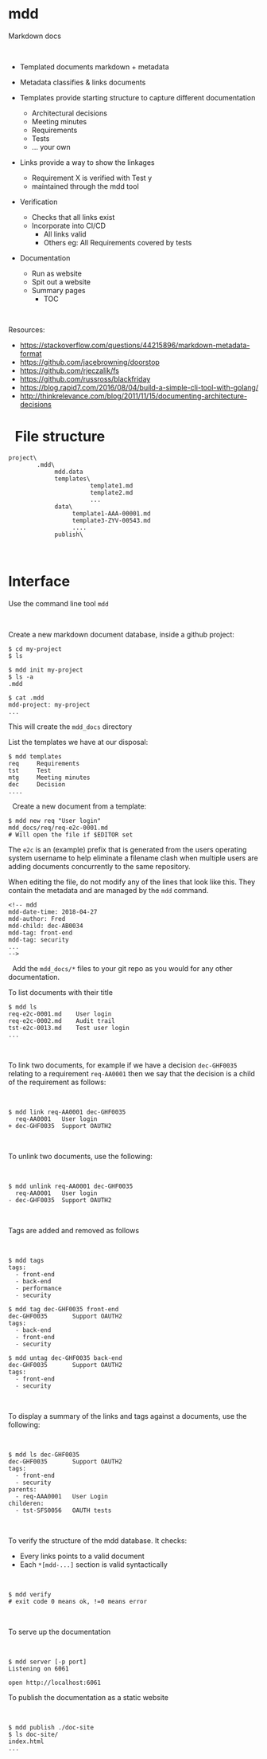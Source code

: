 # mdd
Markdown docs


 

-   Templated documents markdown + metadata
-   Metadata classifies & links documents
-   Templates provide starting structure to capture different documentation

    -   Architectural decisions
    -   Meeting minutes
    -   Requirements
    -   Tests
    -   ... your own
-   Links provide a way to show the linkages
    -   Requirement X is verified with Test y
    -   maintained through the mdd tool
-   Verification
    -   Checks that all links exist
    -   Incorporate into CI/CD
        -   All links valid
        -   Others eg: All Requirements covered by tests

-   Documentation
    -   Run as website
    -   Spit out a website
    -   Summary pages
        -   TOC

 

Resources:

-   <https://stackoverflow.com/questions/44215896/markdown-metadata-format>
-   <https://github.com/jacebrowning/doorstop>
-   <https://github.com/rjeczalik/fs>
-   <https://github.com/russross/blackfriday>
- https://blog.rapid7.com/2016/08/04/build-a-simple-cli-tool-with-golang/
- http://thinkrelevance.com/blog/2011/11/15/documenting-architecture-decisions

 
File structure
=========

```
project\
        .mdd\
             mdd.data
             templates\
                       template1.md
                       template2.md
                       ...
             data\
                  template1-AAA-00001.md
                  template3-ZYV-00543.md
                  ....
             publish\
```
 

Interface
=========

Use the command line tool `mdd`

 

Create a new markdown document database, inside a github project:


```
$ cd my-project
$ ls

$ mdd init my-project
$ ls -a
.mdd

$ cat .mdd
mdd-project: my-project
...
```

This will create the `mdd_docs` directory

List the templates we have at our disposal:

```
$ mdd templates
req     Requirements
tst     Test
mtg     Meeting minutes
dec     Decision
....
```
 
Create a new document from a template:



```
$ mdd new req "User login"
mdd_docs/req/req-e2c-0001.md
# Will open the file if $EDITOR set
```

The `e2c` is an (example) prefix that is generated from the users operating system username
to help eliminate a filename clash when multiple users are adding documents concurrently to the
same repository.
 

When editing the file, do not modify any of the lines that look like this. They
contain the metadata and are managed by the `mdd` command.

```
<!-- mdd
mdd-date-time: 2018-04-27
mdd-author: Fred
mdd-child: dec-AB0034
mdd-tag: front-end
mdd-tag: security
...
-->

```

 
Add the `mdd_docs/*` files to your git repo as you would for any other
documentation.


To list documents with their title

```
$ mdd ls
req-e2c-0001.md    User login
req-e2c-0002.md    Audit trail
tst-e2c-0013.md    Test user login
...

```
 

To link two documents, for example if we have a decision `dec-GHF0035` relating
to a requirement `req-AA0001` then we say that the decision is a child of the
requirement as follows:

 

```
$ mdd link req-AA0001 dec-GHF0035
  req-AA0001   User login
+ dec-GHF0035  Support OAUTH2

```

 

To unlink two documents, use the following:

 

```
$ mdd unlink req-AA0001 dec-GHF0035
  req-AA0001   User login
- dec-GHF0035  Support OAUTH2

```

 

Tags are added and removed as follows

 

```
$ mdd tags
tags:
  - front-end
  - back-end
  - performance
  - security

$ mdd tag dec-GHF0035 front-end
dec-GHF0035       Support OAUTH2
tags:
  - back-end
  - front-end
  - security

$ mdd untag dec-GHF0035 back-end
dec-GHF0035       Support OAUTH2
tags:
  - front-end
  - security

```

 

To display a summary of the links and tags against a documents, use the
following:

 

```
$ mdd ls dec-GHF0035
dec-GHF0035       Support OAUTH2
tags:
  - front-end
  - security
parents:
  - req-AAA0001   User Login
childeren:
  - tst-SFS0056   OAUTH tests
```

 

To verify the structure of the mdd database. It checks:

-   Every links points to a valid document
-   Each `*[mdd-...]` section is valid syntactically

 

```
$ mdd verify
# exit code 0 means ok, !=0 means error
```

 

To serve up the documentation

 

```
$ mdd server [-p port]
Listening on 6061

open http://localhost:6061
```


To publish the documentation as a static website

 

```
$ mdd publish ./doc-site
$ ls doc-site/
index.html
...

```
 
<!-- mdd
mdd-tag:security
mdd-tag:logging
mdd-child:tst-SFS0056
-->
 
